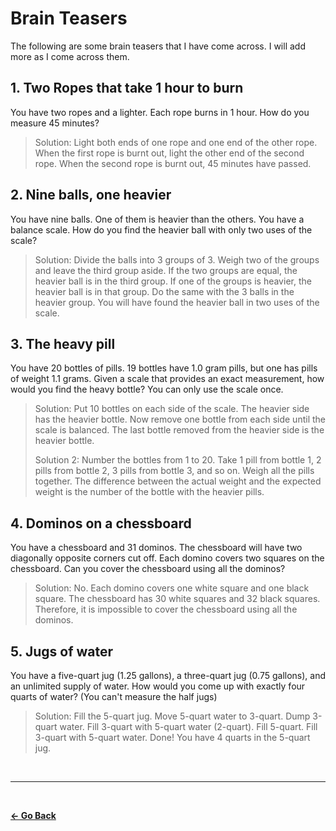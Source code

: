 # Brain Teasers

The following are some brain teasers that I have come across. I will add more as I come across them.

## 1. Two Ropes that take 1 hour to burn

You have two ropes and a lighter. Each rope burns in 1 hour. How do you measure 45 minutes?

> Solution: Light both ends of one rope and one end of the other rope. When the first rope is burnt out, light the other end of the second rope. When the second rope is burnt out, 45 minutes have passed.

## 2. Nine balls, one heavier

You have nine balls. One of them is heavier than the others. You have a balance scale. How do you find the heavier ball with only two uses of the scale?

> Solution: Divide the balls into 3 groups of 3. Weigh two of the groups and leave the third group aside. If the two groups are equal, the heavier ball is in the third group. If one of the groups is heavier, the heavier ball is in that group. Do the same with the 3 balls in the heavier group. You will have found the heavier ball in two uses of the scale.

## 3. The heavy pill

You have 20 bottles of pills. 19 bottles have 1.0 gram pills, but one has pills of weight 1.1 grams. Given a scale that provides an exact measurement, how would you find the heavy bottle? You can only use the scale once.

> Solution: Put 10 bottles on each side of the scale. The heavier side has the heavier bottle. Now remove one bottle from each side until the scale is balanced. The last bottle removed from the heavier side is the heavier bottle.
>
> Solution 2: Number the bottles from 1 to 20. Take 1 pill from bottle 1, 2 pills from bottle 2, 3 pills from bottle 3, and so on. Weigh all the pills together. The difference between the actual weight and the expected weight is the number of the bottle with the heavier pills.

## 4. Dominos on a chessboard

You have a chessboard and 31 dominos. The chessboard will have two diagonally opposite corners cut off. Each domino covers two squares on the chessboard. Can you cover the chessboard using all the dominos?

> Solution: No. Each domino covers one white square and one black square. The chessboard has 30 white squares and 32 black squares. Therefore, it is impossible to cover the chessboard using all the dominos.

## 5. Jugs of water

You have a five-quart jug (1.25 gallons), a three-quart jug (0.75 gallons), and an unlimited supply of water. How would you come up with exactly four quarts of water? (You can't measure the half jugs)

> Solution: Fill the 5-quart jug. Move 5-quart water to 3-quart. Dump 3-quart water. Fill 3-quart with 5-quart water (2-quart). Fill 5-quart. Fill 3-quart with 5-quart water. Done! You have 4 quarts in the 5-quart jug.

&nbsp;

---

&nbsp;

[**← Go Back**](./README.md)

&nbsp;
